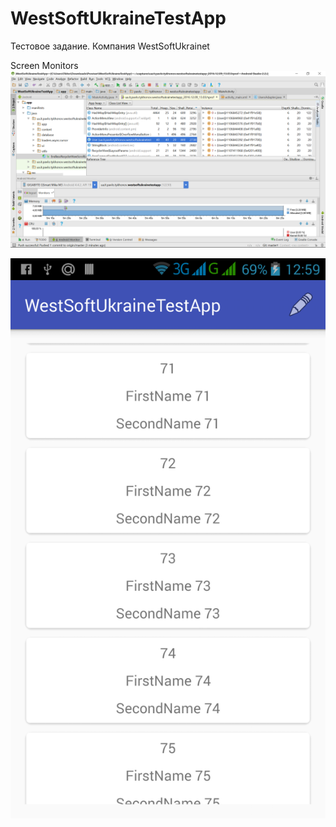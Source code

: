 # WestSoftUkraineTestApp
Тестовое задание. Компания WestSoftUkrainet

Screen Monitors
![Alt text](https://github.com/Pahanuch/WestSoftUkraineTestApp/blob/master/Screen_monitors.png?raw=true "Screen Monitors")


![Alt text](https://github.com/Pahanuch/WestSoftUkraineTestApp/blob/master/App%20Screenshot_2016-12-09-12-59-58.png?raw=true "Screen Monitors")
